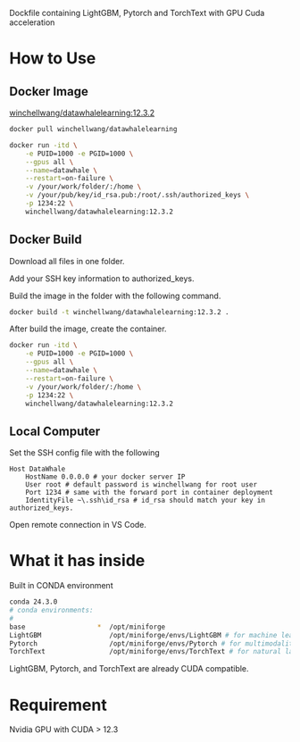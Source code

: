 Dockfile containing LightGBM, Pytorch and TorchText with GPU Cuda acceleration

# How to Use

## Docker Image

[winchellwang/datawhalelearning:12.3.2](https://hub.docker.com/r/winchellwang/datawhalelearning)

```bash
docker pull winchellwang/datawhalelearning
```

```bash
docker run -itd \
    -e PUID=1000 -e PGID=1000 \
    --gpus all \
    --name=datawhale \
    --restart=on-failure \
    -v /your/work/folder/:/home \
    -v /your/pub/key/id_rsa.pub:/root/.ssh/authorized_keys \
    -p 1234:22 \
    winchellwang/datawhalelearning:12.3.2
```

## Docker Build

Download all files in one folder.

Add your SSH key information to authorized_keys.

Build the image in the folder with the following command.

```bash
docker build -t winchellwang/datawhalelearning:12.3.2 .
```

After build the image, create the container.

```bash
docker run -itd \
    -e PUID=1000 -e PGID=1000 \
    --gpus all \
    --name=datawhale \
    --restart=on-failure \
    -v /your/work/folder/:/home \
    -p 1234:22 \
    winchellwang/datawhalelearning:12.3.2
```

## Local Computer

Set the SSH config file with the following

```
Host DataWhale
    HostName 0.0.0.0 # your docker server IP
    User root # default password is winchellwang for root user
    Port 1234 # same with the forward port in container deployment
    IdentityFile ~\.ssh\id_rsa # id_rsa should match your key in authorized_keys.
```

Open remote connection in VS Code.

# What it has inside

Built in CONDA environment

```bash
conda 24.3.0
# conda environments:
#
base                  *  /opt/miniforge
LightGBM                 /opt/miniforge/envs/LightGBM # for machine learning course
Pytorch                  /opt/miniforge/envs/Pytorch # for multimodality course (vision, audio, image)
TorchText                /opt/miniforge/envs/TorchText # for natural language processing course
```

LightGBM, Pytorch, and TorchText are already CUDA compatible.

# Requirement

Nvidia GPU with CUDA > 12.3
